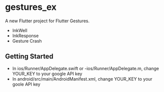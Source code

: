 # gestures_ex

A new Flutter project for Flutter Gestures.

- InkWell
- InkResponse
- Gesture Crash

## Getting Started

- In ios/Runner/AppDelegate.swift or -ios/Runner/AppDelegate.m, change YOUR_KEY to your google API key
- In android/src/main/AndroidManifest.xml, change YOUR_KEY to your goole API key